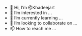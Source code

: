 - 👋 Hi, I’m @Khadeejart
- 👀 I’m interested in ...
- 🌱 I’m currently learning ...
- 💞️ I’m looking to collaborate on ...
- 📫 How to reach me ...

<!---
Khadeejart/Khadeejart is a ✨ special ✨ repository because its `README.md` (this file) appears on your GitHub profile.
You can click the Preview link to take a look at your changes.
--->
